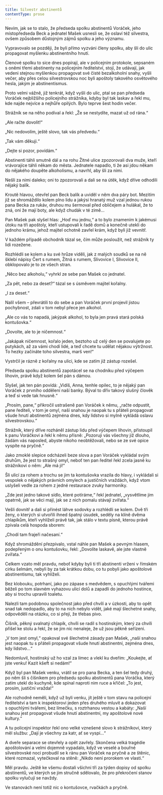 ```yaml
---
title: Silvestr abstinentů
contentType: prose
---
```


  

Nevím, jak se to stalo, že předseda spolku abstinentů Voráček, jeho místopředseda Beck a jednatel Mašek usnesli se, že oslaví též silvestra, ovšem způsobem důstojným zájmů spolku a jeho významu.

Vypravovalo se později, že byli přímo vyzváni členy spolku, aby šli do ulic propagovat myšlenku abstinentního hnutí.

Členové spolku to sice dnes popírají, ale v policejním protokole, sepsaném s oněmi třemi abstinenty na policejním ředitelství, stojí, že udávají, jak vedeni stejnou myšlenkou propagovat své čisté bezalkoholní snahy, vyšli večer, aby přes celou silvestrovskou noc byli apoštoly takového osvětového hesla, jakým je abstinentismus.

Proto velmi vážně, již tenkrát, když vyšli do ulic, ptal se pan předseda Voráček nejbližšího policejního strážníka, kdyby byl tak laskav a řekl mu, kde najde nejvíce a nejhůře opilých. Bylo teprve šest hodin večer.

Strážník se na něho podíval a řekl: „Že se nestydíte, mazat už od rána.“

„Ale račte dovolit!“

„Nic nedovolím, ještě slovo, tak vás předvedu.“

„Tak vám děkuji.“

„Dejte si pozor, povídám.“

Abstinenti táhli smutně dál a na rohu Žitné ulice zpozorovali dva muže, kteří vrávorajíce táhli někam do města. Jednatele napadlo, ti že asi jdou někam do nějakého doupěte alkoholismu, a navrhl, aby šli za nimi.

Nešli za nimi daleko; oni to zpozorovali a dali se na útěk, když dříve odhodili nějaký balík.

Kroutě hlavou, otevřel pan Beck balík a uviděl v něm dva páry bot. Mezitím již se shromáždilo kolem plno lidu a jakýsi hranatý muž vzal jednou rukou pana Becka za rukáv, druhou mu šermoval před obličejem a hulákal, že to zná, oni že mají boty, ale když chudák v té zimě…

Pan Mašek pak slyšel hlas: „Hoď mu jednu,“ a to bylo znamením k jakémusi útoku na tři apoštoly, kteří ustupovali k řadě domů a konečně utekli do jednoho krámu, jehož majitel ochotně zavřel krám, když byli již vevnitř.

V každém případě obchodník tázal se, čím může posloužit, než strážník ty lidi rozežene.

Rozhlédli se kolem a ku své hrůze viděli, jak z malých soudků se na ně šklebí nápisy Čert s rumem, Žitná s rumem, Slivovice I, Slivovice II, obklopovalo je to ze všech stran.

„Něco bez alkoholu,“ vyhrkl ze sebe pan Mašek co jednatel.

„Za pět, nebo za deset?“ tázal se s úsměvem majitel kořalny.

„I za deset.“

Nalil všem – převrátili to do sebe a pan Voráček první projevil jistou pochybnost, zdali v tom nebyl přece jen alkohol.

„Ale co vás to napadá, jakýpak alkohol, to byla jen pravá stará polská kontušovka.“

„Dovolte, ale to je ničemnost.“

„Jakápak ničemnost, kořalo jeden, beztoho už celý den se povalujete po putykách, až za vámi chodí lidé, a teď chcete tu udělat nějakou výtržnost. To hezky začínáte toho silvestra, marš ven!“

Vystrčil je rázně z kořalny na ulici, kde se zatím již zástup rozešel.

Předseda spolku abstinentů zapotácel se na chodníku před výčepem lihovin, právě když kolem šel pán s dámou.

Slyšel, jak ten pán povídá: „Vidíš, Anna, tenhle opilec, to je nějaký pan Voráček z prvního oddělení naší banky. Býval to dřív takový slušný člověk a teď si vede tak hnusně.“

„Prosím, pane,“ přikročil ustrašeně pan Voráček k němu, „račte odpustit, pane řediteli, v tom je omyl, naší snahou je naopak tu s přáteli propagovat všude hnutí abstinentů zejména dnes, kdy lidstvo si mylně vykládá oslavu silvestrovskou.“

Strážník, který dříve rozháněl zástup lidu před výčepem lihovin, přistoupil k panu Voráčkovi a řekl k němu přísně: „Pozoruji vás všechny již dlouho, žádám vás naposled, abyste nikoho neobtěžovali, nebo se ze své opice vyspíte na pryčně.“

Jako zmoklé slepice odcházeli beze slova a pan Voráček vykládal svým druhům, že jest to strašný omyl, neboť ten pan ředitel řekl zcela jasně ku strážníkovi o něm: „Ale má ji!“

Šli ulicí za rohem a trochu se jim ta kontušovka vrazila do hlavy, i vykládali si vespolek o nějakých právních omylech a justičních vraždách, když vtom uslyšeli vedle za rohem z jedné restaurace zvuky harmoniky.

„Zde jest jedno takové sídlo, které potíráme,“ řekl jednatel, „vysvětlíme jim opatrně, jak se věci mají, jak se z nich pomalu stávají zvířata.“

Vešli dovnitř a dali si přinést láhve sodovky a rozhlédli se kolem. Dvě tři ženy, o kterých si utvořili ihned špatný úsudek, seděly na klíně dvěma chlapíkům, kteří vyhlíželi právě tak, jak stálo v textu písně, kterou právě zpívala celá hospoda sborem:

„Chodí tam frajeři načesaní.“

Když shromáždění přezpívalo, vstal náhle pan Mašek a pevným hlasem, podepřeným o onu kontušovku, řekl: „Dovolíte laskavě, ale jste vlastně zvířata.“

Celkem vzato měl pravdu, neboť kdyby byli ti tři abstinenti vrže­ni v římském cirku šelmám, nebyli by za tak krátkou dobu, co tu pobyli jako apoštolové abstinentismu, tak vyhlíželi.

Bez klobouku, potrhaní, jako po zápase s medvědem, s opuchlými tvářemi běželi po tom slavném vyhazovu ulicí dolů a zapadli do jednoho hostince, aby si trochu upravili toaletu.

Nalezli tam podobnou společnost jako před chvílí a v úzkosti, aby to opět snad tak nedopadlo, aby to na nich nebylo vidět, jaké mají šlechetné snahy, odpověděli na otázku, co si přejí, že třebas pivo.

Číšník, pěkný svalnatý chlapík, chvíli se radil s hostinským, který za chvíli přišel ke stolu a řekl, že se jim nic nenaleje, že už jsou pěkně seřízeni.

„V tom jest omyl,“ opakoval své šlechetné zásady pan Mašek, „naší snahou jest naopak tu s přáteli propagovat všude hnutí absti­nentní, zejména dnes, kdy lidstvo…“

Nedomluvil, hostinský už ho vzal za límec a vlekl ku dveřím: „Koukejte, ať jste venku! Kazit kšeft si nedám!“

Když byl pan Mašek venku, vrátil se pro pana Becka, a ten šel tedy druhý, po něm šli s číšníkem pro předsedu spolku abstinentů pana Voráčka, který zatím utekl do kuchyně, kde spínal naproti nim ruce a křičel: „To jest, prosím, justiční vražda!“

Ale rozhodně neměli, když už byli venku, jít ještě v tom stavu na policejní ředitelství a tam k inspektorovi jeden přes druhého mluvit a dokazovat s opuchlými tvářemi, bez límečku, s roztrhanou vestou a kabáty: „Naší snahou jest propagovat všude hnutí abstinentní, my apoštolové nové kultury.“

A tu policejní inspektor řekl ono velké vznešené slovo k strážníkovi, který měl službu: „Dají je všechny za katr, ať se vyspí…“

A dveře separace se otevřely a opět zavřely. Skončena velká tragédie apoštolování a velmi dojemně vypadalo, když ve veselé a bouřné silvestrovské noci probudil se k ránu pan Voráček na pryčně a ze štěnic, které rozmazal, vytečkoval na stěně: „Nikdo není prorokem ve vlasti.“

Měl pravdu. Ještě ke všemu dostali všichni tři za týden dopisy od spolku abstinentů, ve kterých se jim stručně sdělovalo, že pro překročení stanov spolku vylučují se navždy.

Ve stanovách není totiž nic o kontušovce, rvačkách a pryčně.
